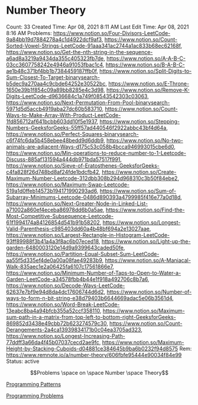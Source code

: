 # Number Theory

Count: 33
Created Time: Apr 08, 2021 8:11 AM
Last Edit Time: Apr 08, 2021 8:16 AM
Problems: https://www.notion.so/Four-Divisors-LeetCode-9a84bb19d7884278a4c1d4922dcf9af3, https://www.notion.so/Count-Sorted-Vowel-Strings-LeetCode-91aaa341ac2744a1ac833b68ec62168f, https://www.notion.so/Get-the-nth-string-in-the-sequence-a6ad8a3219a9434da355c405323fb7de, https://www.notion.so/A-A-B-C-03cc3607758242e4946a91053fbac1c4, https://www.notion.so/B-A-B-C-ae1b48c371bf4bb1b7384459187ffb0f, https://www.notion.so/Split-Digits-to-Sum-Closest-To-Target-binarysearch-b5dec9a270aa4c9cbde64252e30522bc, https://www.notion.so/E-Throne-1650e39b1f854c09a89bb8285e4c3d98, https://www.notion.so/Remove-K-Digits-LeetCode-d9636684c1a749f08543542303c03063, https://www.notion.so/Next-Permutation-From-Pool-binarysearch-5971d5d5accb4919aba27dc60b583710, https://www.notion.so/Count-Ways-to-Make-Array-With-Product-LeetCode-1fd856712af641bcbb603dd10f5e1937, https://www.notion.so/Stepping-Numbers-GeeksforGeeks-55ff57ad440546f2922abbc43bf4d64a, https://www.notion.so/Perfect-Squares-binarysearch-c6f74fc6da5b458ebee48bedd9d6ddb9, https://www.notion.so/No-two-animals-are-adjacent-Ways-d175c53c058b4bcca946993015cbe6d0, https://www.notion.so/Min-operations-to-reduce-number-to-1-Leetcode-Discuss-885af131594a444db971bda57517f991, https://www.notion.so/Sieve-of-Eratosthenes-GeeksforGeeks-c4fa828f26d748bd8af24fde1bdcfb42, https://www.notion.so/Create-Maximum-Number-Leetcode-312dbb308b294d968310c3b50f84ebe2, https://www.notion.so/Maximum-Swap-Leetcode-519a1d0ffeb14573b194171990293ad6, https://www.notion.so/Sum-of-Subarray-Minimums-Leetcode-0486d890393a4799985f416e77a0d18d, https://www.notion.so/Next-Greater-Node-in-Linked-List-a71002a860ef4eceba86978dd6b0a5ae, https://www.notion.so/Find-the-Most-Competitive-Subsequence-Leetcode-61f1994174a84126854d541b91b58202, https://www.notion.so/Longest-Valid-Parenthesis-c985403dd60a4b48bf694a2e13027aae, https://www.notion.so/Largest-Rectangle-in-Histogram-LeetCode-93ff89988f3b41a4a3f8ac6b07eced18, https://www.notion.so/Light-up-the-garden-6480003120e14d9a9399643caded50fe, https://www.notion.so/Partition-Equal-Subset-Sum-LeetCode-aa55f5d335ef4de0a00a08fae49283b9, https://www.notion.so/A-Maniacal-Walk-835aec1e2a06425fa6107c17561866e7, https://www.notion.so/Minimum-Number-of-Taps-to-Open-to-Water-a-Garden-LeetCode-a34578fbb4b44e1f918a492706c8b7a6, https://www.notion.so/Decode-Ways-LeetCode-62637e7bf9e94d8da4dc17606744d6d2, https://www.notion.so/Number-of-ways-to-form-n-bit-string-e38d79403b6644669adac5e06b3561d4, https://www.notion.so/Word-Break-LeetCode-13eabc8ba4a94bfcb355a52ccf358110, https://www.notion.so/Maximum-sum-path-in-a-matrix-from-top-left-to-bottom-right-GeeksforGeeks-869852d3438e49cbb72b623274579c30, https://www.notion.so/Count-Derangements-2a4ca13939834171b0c04ea3705ad323, https://www.notion.so/Longest-Increasing-Path-77ddff3a66da4f45b07037cecd2ae9fc, https://www.notion.so/Maximum-Height-by-Stacking-Cuboids-d04881ce384645b9ba6b0232f94d8575
Rem: https://www.remnote.io/a/number-theory/606fbfe95444e90034f84e99
Status: active

$$Problems \space on \space Number \space Theory$$

[Programming Patterns](Number%20Theory%2002e26369bab8475881b8a6a9d7b33ca9/Programming%20Patterns%20134249d17dcc4c818dc42a85bfb00967.csv)

[Programming Problems](Number%20Theory%2002e26369bab8475881b8a6a9d7b33ca9/Programming%20Problems%20d0a1014e55f245e7bcb0d7f9f175c5e4.csv)